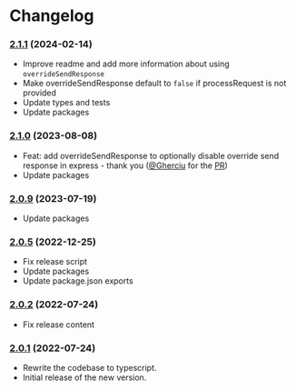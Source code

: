 # Changelog

### [2.1.1](https://github.com/meabed/graphql-upload-ts/compare/v2.1.0...v2.1.1) (2024-02-14)
- Improve readme and add more information about using `overrideSendResponse`
- Make overrideSendResponse default to `false` if processRequest is not provided
- Update types and tests
- Update packages

### [2.1.0](https://github.com/meabed/graphql-upload-ts/compare/v2.0.9...v2.1.0) (2023-08-08)

- Feat: add overrideSendResponse to optionally disable override send response in express - thank you ([@Gherciu](https://github.com/Gherciu) for the [PR](https://github.com/meabed/graphql-upload-ts/pull/173))
- Update packages


### [2.0.9](https://github.com/meabed/graphql-upload-ts/compare/v2.0.5...v2.0.9) (2023-07-19)

- Update packages

### [2.0.5](https://github.com/meabed/graphql-upload-ts/compare/v2.0.2...v2.0.5) (2022-12-25)

- Fix release script
- Update packages
- Update package.json exports

### [2.0.2](https://github.com/meabed/graphql-upload-ts/compare/v2.0.0...v2.0.2) (2022-07-24)

- Fix release content

### [2.0.1](https://github.com/meabed/graphql-upload-ts/compare/v1.5.1...v2.0.1) (2022-07-24)

- Rewrite the codebase to typescript.
- Initial release of the new version.
